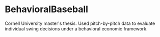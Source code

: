 # BehavioralBaseball
Cornell University master's thesis. Used pitch-by-pitch data to evaluate individual swing decisions under a behavioral economic framework.
